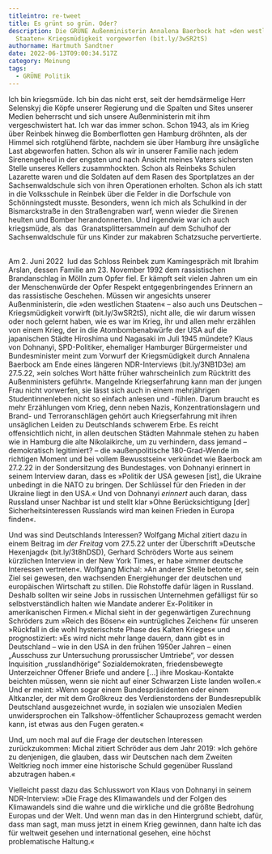 ```yaml
---
titleintro: re-tweet
title: Es grünt so grün. Oder?
description: Die GRÜNE Außenministerin Annalena Baerbock hat »den westlichen
  Staaten« Kriegsmüdigkeit vorgeworfen (bit.ly/3wSR2tS)
authorname: Hartmuth Sandtner
date: 2022-06-13T09:00:34.517Z
category: Meinung
tags:
  - GRÜNE Politik
---
```



Ich bin kriegsmüde. Ich bin das nicht erst, seit der hemdsärmelige Herr Selenskyj die Köpfe unserer Regierung und die Spalten und Sites unserer Medien beherrscht und sich unsere Außenministerin mit ihm vergeschwistert hat. Ich war das immer schon. Schon 1943, als im Krieg über Reinbek hinweg die Bomberflotten gen Hamburg dröhnten, als der Himmel sich rotglühend färbte, nachdem sie über Hamburg ihre unsägliche Last abgeworfen hatten. Schon als wir in unserer Familie nach jedem Sirenengeheul in der engsten und nach Ansicht meines Vaters sichersten Stelle unseres Kellers zusammhockten. Schon als Reinbeks Schulen Lazarette waren und die Soldaten auf dem Rasen des Sportplatzes an der Sachsenwaldschule sich von ihren Operationen erholten. Schon als ich statt in die Volksschule in Reinbek über die Felder in die Dorfschule von Schönningstedt musste. Besonders, wenn ich mich als Schulkind in der Bismarckstraße in den Straßengraben warf, wenn wieder die Sirenen heulten und Bomber herandonnerten. Und irgendwie war ich auch kriegsmüde, als  das  Granatsplittersammeln auf dem Schulhof der Sachsenwaldschule für uns Kinder zur makabren Schatzsuche pervertierte.  

Am 2. Juni 2022  lud das Schloss Reinbek zum Kamingespräch mit Ibrahim Arslan, dessen Familie am 23. November 1992 dem rassistischen Brandanschlag in Mölln zum Opfer fiel. Er kämpft seit vielen Jahren um ein der Menschenwürde der Opfer Respekt entgegenbringendes Erinnern an das rassistische Geschehen. Müssen wir angesichts unserer Außenministerin, die »den westlichen Staaten« – also auch uns Deutschen – Kriegsmüdigkeit vorwirft (bit.ly/3wSR2tS), nicht alle, die wir darum wissen oder noch gelernt haben, wie es war im Krieg, ihr und allen mehr erzählen von einem Krieg, der in die Atombombenabwürfe der USA auf die japanischen Städte Hiroshima und Nagasaki im Juli 1945 mündete? Klaus von Dohnanyi, SPD-Politiker, ehemaliger Hamburger Bürgermeister und Bundesminister meint zum Vorwurf der Kriegsmüdigkeit durch Annalena Baerbock am Ende eines längeren NDR-Interviews (bit.ly/3NB1D3e) am 27.5.22, »ein solches Wort hätte früher wahrscheinlich zum Rücktritt des Außenministers geführt«. Mangelnde Kriegserfahrung kann man der jungen Frau nicht vorwerfen, sie lässt sich auch in einem mehrjährigen Studentinnenleben nicht so einfach anlesen und -fühlen. Darum braucht es mehr Erzählungen vom Krieg, denn neben Nazis, Konzentrationslagern und Brand- und Terroranschlägen gehört auch Kriegserfahrung mit ihren unsäglichen Leiden zu Deutschlands schwerem Erbe. Es reicht offensichtlich nicht, in allen deutschen Städten Mahnmale stehen zu haben wie in Hamburg die alte Nikolaikirche, um zu verhindern, dass jemand – demokratisch legitimiert? – die »außenpolitische 180-Grad-Wende im richtigen Moment und bei vollem Bewusstsein« verkündet wie Baerbock am 27.2.22 in der Sondersitzung des Bundestages. von Dohnanyi erinnert in seinem Interview daran, dass es »Politik der USA gewesen \[ist], die Ukraine unbedingt in die NATO zu bringen. Der Schlüssel für den Frieden in der Ukraine liegt in den USA.« Und von Dohnanyi *erinnert* auch daran, dass Russland unser Nachbar ist und stellt klar »Ohne Berücksichtigung \[der] Sicherheitsinteressen Russlands wird man keinen Frieden in Europa finden«. 

Und was sind Deutschlands Interessen? Wolfgang Michal zitiert dazu in einem Beitrag im *der Freitag* vom 27.5.22 unter der Überschrift »Deutsche Hexenjagd« (bit.ly/3t8hDSD), Gerhard Schröders Worte aus seinem kürzlichen Interview in der New York Times, er habe »immer deutsche Interessen vertreten«. Wolfgang Michal: »An anderer Stelle betonte er, sein Ziel sei gewesen, den wachsenden Energiehunger der deutschen und europäischen Wirtschaft zu stillen. Die Rohstoffe dafür lägen in Russland. Deshalb sollten wir seine Jobs in russischen Unternehmen gefälligst für so selbstverständlich halten wie Mandate anderer Ex-Politiker in amerikanischen Firmen.« Michal sieht in der gegenwärtigen Zurechnung Schröders zum »Reich des Bösen« ein »untrügliches Zeichen« für unseren »Rückfall in die wohl hysterischste Phase des Kalten Krieges« und prognostiziert: »Es wird nicht mehr lange dauern, dann gibt es in Deutschland – wie in den USA in den frühen 1950er Jahren – einen „Ausschuss zur Untersuchung prorussischer Umtriebe“, vor dessen Inquisition „russlandhörige“ Sozialdemokraten, friedensbewegte Unterzeichner Offener Briefe und andere \[...] ihre Moskau-Kontakte beichten müssen, wenn sie nicht auf einer Schwarzen Liste landen wollen.« Und er meint: »Wenn sogar einem Bundespräsidenten oder einem Altkanzler, der mit dem Großkreuz des Verdienstordens der Bundesrepublik Deutschland ausgezeichnet wurde, in sozialen wie unsozialen Medien unwidersprochen ein Talkshow-öffentlicher Schauprozess gemacht werden kann, ist etwas aus den Fugen geraten.« 

Und, um noch mal auf die Frage der deutschen Interessen zurückzukommen: Michal zitiert Schröder aus dem Jahr 2019: »Ich gehöre zu denjenigen, die glauben, dass wir Deutschen nach dem Zweiten Weltkrieg noch immer eine historische Schuld gegenüber Russland abzutragen haben.« 

Vielleicht passt dazu das Schlusswort von Klaus von Dohnanyi in seinem NDR-Interview: »Die Frage des Klimawandels und der Folgen des Klimawandels sind die wahre und die wirkliche und die größte Bedrohung Europas und der Welt. Und wenn man das in den Hintergrund schiebt, dafür, dass man sagt, man muss jetzt in einem Krieg gewinnen, dann halte ich das für weltweit gesehen und international gesehen, eine höchst problematische Haltung.«